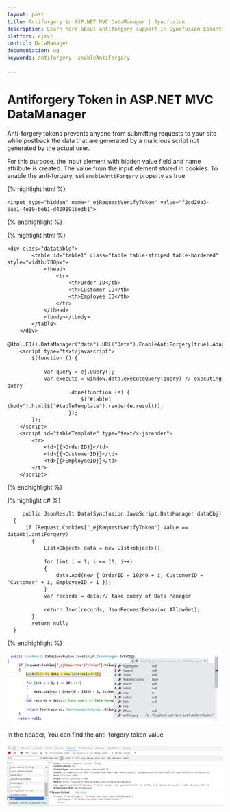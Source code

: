 ```yaml
---
layout: post
title: Antiforgery in ASP.NET MVC DataManager | Syncfusion
description: Learn here about antiforgery support in Syncfusion Essential ASP.NET MVC DataManager control, its elements, and more.
platform: ejmvc
control: DataManager
documentation: ug
keywords: antiforgery, enableAntiForgery

---
```


# Antiforgery Token in ASP.NET MVC DataManager

Anti-forgery tokens prevents anyone from submitting requests to your site while postback the data that are generated by a malicious script not generated by the actual user. 

For this purpose, the input element with hidden value field and name attribute is created. The value from the input element stored in cookies. To enable the anti-forgery, set `enableAntiForgery` property as true.

{% highlight html %}

    <input type="hidden" name="_ejRequestVerifyToken" value="f2cd20a3-5ae1-4e19-be61-d409191be3b1">
     
{% endhighlight %}


{% highlight html %}


    <div class="datatable">
            <table id="table1" class="table table-striped table-bordered" style="width:700px">
                <thead>
                    <tr>
                        <th>Order ID</th>
                        <th>Customer ID</th>
                        <th>Employee ID</th>
                    </tr>
                </thead>
                <tbody></tbody>
            </table>
        </div>
        @Html.EJ().DataManager("data").URL("Data").EnableAntiForgery(true).Adaptor(AdaptorType.UrlAdaptor).Render();
        <script type="text/javascript">
            $(function () {
               
                var query = ej.Query();
                var execute = window.data.executeQuery(query) // executing query
                        .done(function (e) {
                            $("#table1 tbody").html($("#tableTemplate").render(e.result));
                        });
            });
        </script>
        <script id="tableTemplate" type="text/x-jsrender">
            <tr>
                <td>{{>OrderID}}</td>
                <td>{{>CustomerID}}</td>
                <td>{{>EmployeeID}}</td>
            </tr>
        </script>
        


{% endhighlight %}

{% highlight c# %}

 
         public JsonResult Data(Syncfusion.JavaScript.DataManager dataObj)
      {
          if (Request.Cookies["_ejRequestVerifyToken"].Value == dataObj.antiForgery)
            {
                List<Object> data = new List<object>();
               
                for (int i = 1; i <= 10; i++)
                {
                    data.Add(new { OrderID = 10240 + i, CustomerID = "Customer" + i, EmployeeID = i });
                }
                var records = data;// take query of Data Manager
               
                return Json(records, JsonRequestBehavior.AllowGet);
            }
            return null;
      }
{% endhighlight %}

![Antiforgery Token in ASP.NET MVC DataManager](Antiforgery_images/Antiforgery.png)

In the header, You can find the anti-forgery token value

![Antiforgery Token Value in ASP.NET MVC DataManager](Antiforgery_images/Antiforgery_header.png)
